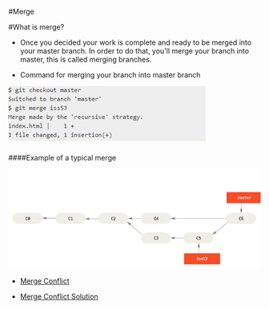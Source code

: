 #Merge

#What is merge?

* Once you decided your work is complete and ready to be merged into your master branch. In order to do that, you'll merge your branch into master, this is called merging branches.

* Command for merging your branch into master branch

![merge](/Images/Merge.PNG)

####Example of a typical merge

![typical](/Images/Typical.png)

* [Merge Conflict](https://github.com/jfrelish/miniproject/blob/master/Tutorials/Step-by-step.md#merge-conflict-illustration)

* [Merge Conflict Solution](https://github.com/jfrelish/miniproject/blob/master/Tutorials/Step-by-step.md#merge-conflict-solution)
